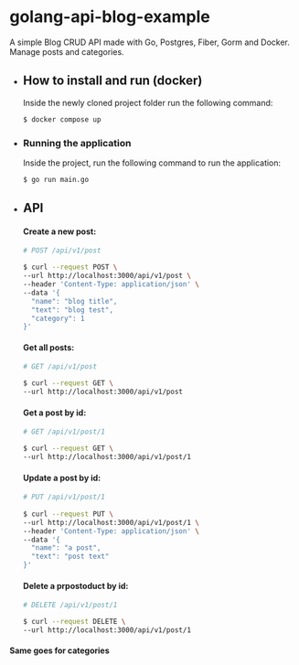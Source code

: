 # golang-api-blog-example
  A simple Blog CRUD API made with Go, Postgres, Fiber, Gorm and Docker. Manage posts and categories.
  
- ## How to install and run (docker)
  Inside the newly cloned project folder run the following command:
  ```bash
  $ docker compose up
  ```

- ### Running the application
  Inside the project, run the following command to run the application:
  ```bash
  $ go run main.go
  ```

- ## API
  #### Create a new post:
  ```bash
  # POST /api/v1/post

  $ curl --request POST \
  --url http://localhost:3000/api/v1/post \
  --header 'Content-Type: application/json' \
  --data '{
	"name": "blog title",
	"text": "blog test",
	"category": 1
  }'

  ```

  #### Get all posts:
  ```bash
  # GET /api/v1/post

  $ curl --request GET \
  --url http://localhost:3000/api/v1/post

  ```

  #### Get a post by id:
  ```bash
  # GET /api/v1/post/1

  $ curl --request GET \
  --url http://localhost:3000/api/v1/post/1

  ```
  
  #### Update a post by id:
  ```bash
  # PUT /api/v1/post/1
 
  $ curl --request PUT \
  --url http://localhost:3000/api/v1/post/1 \
  --header 'Content-Type: application/json' \
  --data '{
	"name": "a post",
	"text": "post text"
  }'

  ```

  #### Delete a prpostoduct by id:
  ```bash
  # DELETE /api/v1/post/1

  $ curl --request DELETE \
  --url http://localhost:3000/api/v1/post/1

  ```

#### Same goes for categories